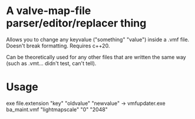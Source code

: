 # A valve-map-file parser/editor/replacer thing
Allows you to change any keyvalue ("something" "value") inside a .vmf file.
Doesn't break formatting.
Requires c++20.

Can be theoretically used for any other files that are written the same way (such as .vmt... didn't test, can't tell).

# Usage
exe file.extension "key" "oldvalue" "newvalue"
  -> vmfupdater.exe ba_maint.vmf "lightmapscale" "0" "2048"
